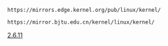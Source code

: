 ```
https://mirrors.edge.kernel.org/pub/linux/kernel/
```

```
https://mirror.bjtu.edu.cn/kernel/linux/kernel/
```

[2.6.11](https://mirrors.edge.kernel.org/pub/linux/kernel/v2.6/linux-2.6.11.1.tar.xz)